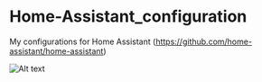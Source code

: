 # Home-Assistant_configuration
My configurations for Home Assistant (https://github.com/home-assistant/home-assistant)

![Alt text](https://i1.wp.com/larsbergqvist.files.wordpress.com/2017/02/ha_sw_sens.png?ssl=1&w=450 "Home Assistant")

